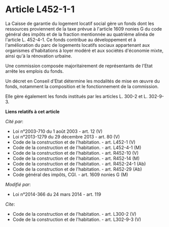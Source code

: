 # Article L452-1-1

La Caisse de garantie du logement locatif social gère un fonds dont les ressources proviennent de la taxe prévue à l'article
1609 nonies G du code général des impôts et de la fraction mentionnée au quatrième alinéa de l'article L. 452-4-1. Ce fonds
contribue au développement et à l'amélioration du parc de logements locatifs sociaux appartenant aux organismes d'habitations
à loyer modéré et aux sociétés d'économie mixte, ainsi qu'à la rénovation urbaine. 

Une commission composée majoritairement de représentants de l'Etat arrête les emplois du fonds. 

Un décret en Conseil d'Etat détermine les modalités de mise en œuvre du fonds, notamment la composition et le fonctionnement
de la commission. 

Elle gère également les fonds institués par les articles L. 300-2 et L. 302-9-3.

**Liens relatifs à cet article**

_Cité par_:

  - Loi n°2003-710 du 1 août 2003 - art. 12 (V)
  - Loi n°2013-1279 du 29 décembre 2013 - art. 80 (V)
  - Code de la construction et de l'habitation. - art. L452-1 (V)
  - Code de la construction et de l'habitation. - art. L452-4-1 (M)
  - Code de la construction et de l'habitation. - art. R452-10 (V)
  - Code de la construction et de l'habitation. - art. R452-14 (M)
  - Code de la construction et de l'habitation. - art. R452-24-1 (Ab)
  - Code de la construction et de l'habitation. - art. R452-29 (Ab)
  - Code général des impôts, CGI. - art. 1609 nonies G (M)

_Modifié par_:

  - Loi n°2014-366 du 24 mars 2014 - art. 119

_Cite_:

  - Code de la construction et de l'habitation. - art. L300-2 (V)
  - Code de la construction et de l'habitation. - art. L302-9-3 (V)
